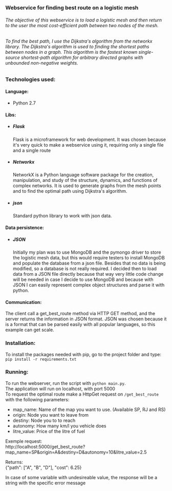 ### Webservice for finding best route on a logistic mesh

###### The objective of this webservice is to load a logistic mesh and then return to the user the most cost-efficient path between two nodes of the mesh.
###### To find the best path, I use the Dijkstra's algorithm from the networkx library. The Dijkstra's algorithm is used to finding the shortest paths between nodes in a graph. This algorithm is the fastest known single-source shortest-path algorithm for arbitrary directed graphs with unbounded non-negative weights.

### Technologies used:
#### Language:
*  Python 2.7

#### Libs:
* ##### Flask

   Flask is a microframework for web development. It was chosen because it's very quick to make a webservice using it, requiring only a single file and a single route
* ##### Networkx

   NetworkX is a Python language software package for the creation, manipulation, and study of the structure, dynamics, and functions of complex networks. It is used to generate graphs from the mesh points and to find the optimal path using Dijkstra's algorithm.

* ##### json

   Standard python library to work with json data.

#### Data persistence:
* ##### JSON

  Initially my plan was to use MongoDB and the pymongo driver to store the logistic mesh data, but this would require testers to install MongoDB and populate the database from a json file. Besides that no data is being modified, so a database is not really required. I decided then to load data from a JSON file directly because that way very little code change will be needed in case I decide to use MongoDB and because with JSON I can easily represent complex object structures and parse it with python.

#### Communication:

   The client call a get_best_route method via HTTP GET method, and the server returns the information in JSON format. JSON was chosen because it is a format that can be parsed easily with all popular languages, so this example can get scale.  

### Installation:

   To install the packages needed with pip, go to the project folder and type:  
    `pip install -r requirements.txt`

### Running:

  To run the webserver, run the script with `python main.py`.  
  The application will run on localhost, with port 5000  
  To request the optimal route make a HttpGet request on  `/get_best_route` with the following parameters:
  * map_name: Name of the map you want to use. (Available SP, RJ and RS)
  * origin: Node you want to leave from
  * destiny: Node you to to reach
  * autonomy: How many km/l you vehicle does
  * litre_value: Price of the litre of fuel

Exemple request:  
  http://localhost:5000/get_best_route?map_name=SP&origin=A&destiny=D&autonomy=10&litre_value=2.5

Returns:  
  {"path": ["A", "B", "D"], "cost": 6.25}

In case of some variable with undesireable value, the response will be a string with the specific error message
